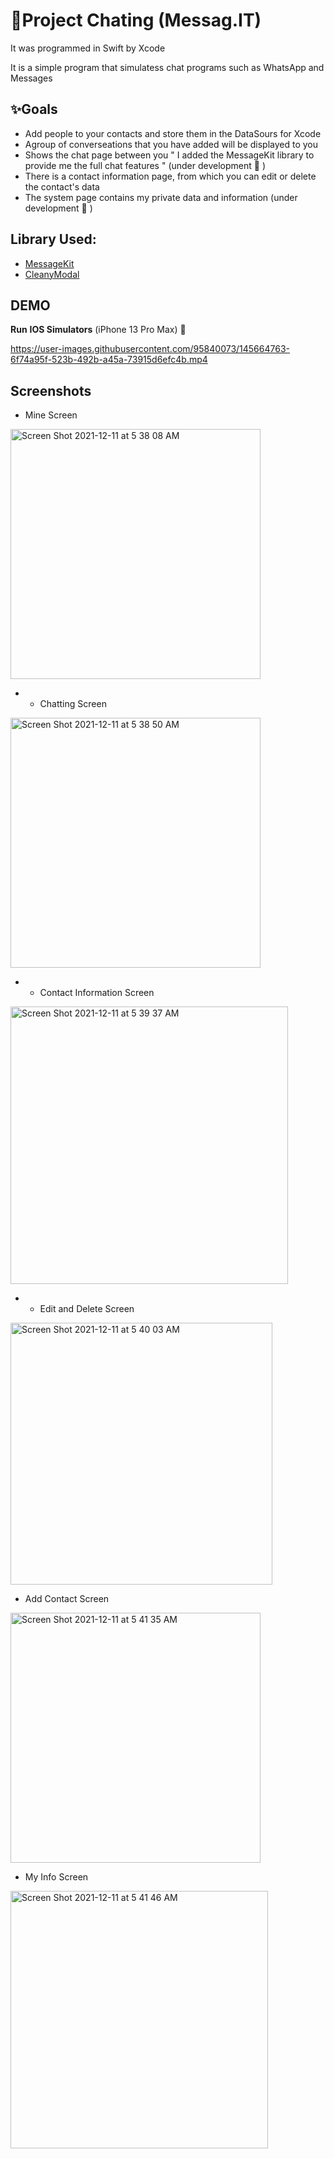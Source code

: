                                                                
   # 📱Project Chating (Messag.IT)
   
   It was programmed in Swift by Xcode
   
   It is a simple program that simulatess chat programs such as WhatsApp and Messages
   
   
   
  ## ✨Goals
  
  - Add people to your contacts and store them in the DataSours for Xcode
  - Agroup of converseations that you have added will be displayed to you
  - Shows the chat page between you " I added the MessageKit library to provide me the full chat features " (under development 🔨 )
  - There is a contact information page, from which you can edit or delete the contact's data
  - The system page contains my private data and information (under development 🔨 )


  ## Library Used:
  - [MessageKit](https://github.com/MessageKit/MessageKit.git)
  - [CleanyModal](https://github.com/loryhuz/CleanyModal.git)
  
  ## DEMO
  
  **Run**
  **IOS Simulators** (iPhone 13 Pro Max) 📲

https://user-images.githubusercontent.com/95840073/145664763-6f74a95f-523b-492b-a45a-73915d6efc4b.mp4


## 

## Screenshots

- Mine Screen
 <img width="400" alt="Screen Shot 2021-12-11 at 5 38 08 AM" src="https://user-images.githubusercontent.com/95840073/145664840-b83f5a29-eda2-47a0-991a-9f816495c01a.png">

- - Chatting Screen
<img width="400" alt="Screen Shot 2021-12-11 at 5 38 50 AM" src="https://user-images.githubusercontent.com/95840073/145665013-7c8e588a-7369-4088-bbbb-992cba5de6b5.png">

- - Contact Information Screen
<img width="444" alt="Screen Shot 2021-12-11 at 5 39 37 AM" src="https://user-images.githubusercontent.com/95840073/145665049-746813d5-f3fe-48bf-9ae2-12e5f89777c6.png">

- - Edit and Delete Screen
<img width="419" alt="Screen Shot 2021-12-11 at 5 40 03 AM" src="https://user-images.githubusercontent.com/95840073/145665081-1f880ffc-7bac-4530-8794-2783068c7dc5.png">

- Add Contact Screen
<img width="400" alt="Screen Shot 2021-12-11 at 5 41 35 AM" src="https://user-images.githubusercontent.com/95840073/145665099-aa7bd9a7-015c-42ac-99e0-56fe7d2f8200.png">

- My Info Screen
<img width="412" alt="Screen Shot 2021-12-11 at 5 41 46 AM" src="https://user-images.githubusercontent.com/95840073/145665122-3063adc1-8740-42f9-b13b-e1561cc0c182.png">



 
